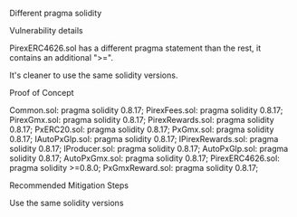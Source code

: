Different pragma solidity

Vulnerability details

PirexERC4626.sol has a different pragma statement than the rest, it contains an additional ">=".

It's cleaner to use the same solidity versions.

Proof of Concept 

Common.sol: pragma solidity 0.8.17;
PirexFees.sol: pragma solidity 0.8.17;
PirexGmx.sol: pragma solidity 0.8.17;
PirexRewards.sol: pragma solidity 0.8.17;
PxERC20.sol: pragma solidity 0.8.17;
PxGmx.sol: pragma solidity 0.8.17;
IAutoPxGlp.sol: pragma solidity 0.8.17;
IPirexRewards.sol: pragma solidity 0.8.17;
IProducer.sol: pragma solidity 0.8.17;
AutoPxGlp.sol: pragma solidity 0.8.17;
AutoPxGmx.sol: pragma solidity 0.8.17;
PirexERC4626.sol: pragma solidity >=0.8.0;
PxGmxReward.sol: pragma solidity 0.8.17;

Recommended Mitigation Steps

Use the same solidity versions